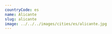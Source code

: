 ```yaml
---
countryCode: es
name: Alicante
slug: alicante
image: ../../../images/cities/es/alicante.jpg
---
```

